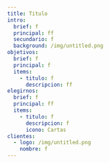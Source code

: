 ```yaml
---
title: Titulo
intro:
  brief: f
  principal: ff
  secundario: f
  background: /img/untitled.png
objetivos:
  brief: f
  principal: f
  items:
    - titulo: f
      descripcion: ff
elegirnos:
  brief: f
  principal: ff
  items:
    - titulo: f
      descripcion: f
      icono: Cartas
clientes:
  - logo: /img/untitled.png
    nombre: f
---
```

